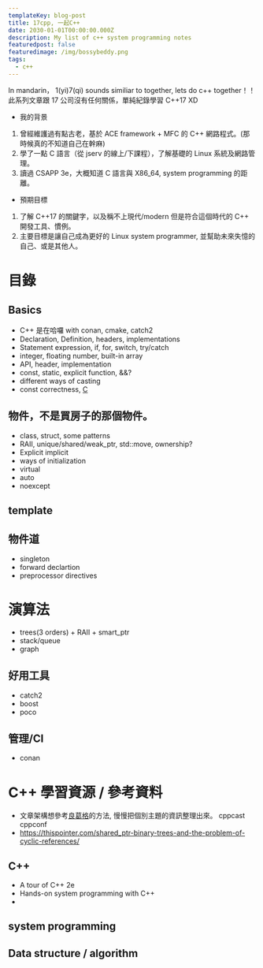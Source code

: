 ```yaml
---
templateKey: blog-post
title: 17cpp, 一起C++
date: 2030-01-01T00:00:00.000Z
description: My list of c++ system programming notes
featuredpost: false
featuredimage: /img/bossybeddy.png
tags:
  - c++
---
```

In mandarin， 1(yi)7(qi) sounds similiar to together,  lets do c++ together！！
此系列文章跟 17 公司沒有任何關係，單純紀錄學習 C++17 XD 

* 我的背景
1. 曾經維護過有點古老，基於 ACE framework + MFC 的 C++ 網路程式。(那時候真的不知道自己在幹麻)
2. 學了一點 C 語言（從 jserv 的線上/下課程），了解基礎的 Linux 系統及網路管理。
3. 讀過 CSAPP 3e，大概知道 C 語言與 X86_64, system programming 的距離。



* 預期目標
1. 了解 C++17 的關鍵字，以及稱不上現代/modern 但是符合這個時代的 C++ 開發工具、慣例。
2. 主要目標是讓自己成為更好的 Linux system programmer, 並幫助未來失憶的自己、或是其他人。

# 目錄
## Basics
* C++ 是在哈囉 with conan, cmake, catch2
* Declaration, Definition, headers, implementations
* Statement expression, if, for, switch, try/catch
* integer, floating number, built-in array
* API, header, implementation
* const, static, explicit function, &&?
* different ways of casting
* const correctness, [C](https://stackoverflow.com/questions/21476869/constant-pointer-vs-pointer-to-constant/21476937)
 
## 物件，不是買房子的那個物件。
* class, struct, some patterns
* RAII, unique/shared/weak_ptr, std::move, ownership?
* Explicit implicit
* ways of initialization
* virtual
* auto
* noexcept

## template

## 物件道
* singleton
* forward declartion
* preprocessor directives


# 演算法
* trees(3 orders) + RAII + smart_ptr
* stack/queue
* graph

## 好用工具
* catch2
* boost
* poco

## 管理/CI
* conan



# C++ 學習資源 /  參考資料
* 文章架構想參考[良葛格](https://openhome.cc/Gossip/CppGossip/index.html)的方法, 慢慢把個別主題的資訊整理出來。
cppcast
cppconf
* https://thispointer.com/shared_ptr-binary-trees-and-the-problem-of-cyclic-references/

## C++
* A tour of C++ 2e
* Hands-on system programming with C++
* 
## system programming

## Data structure / algorithm


